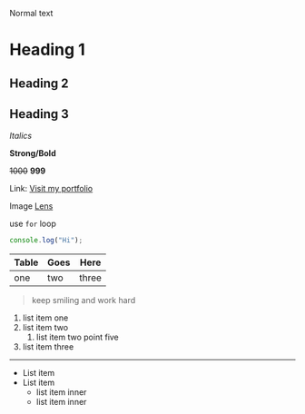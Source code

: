 Normal text

# Heading 1

## Heading 2

## Heading 3

_Italics_

**Strong/Bold**

~~1000~~ **999**

Link: [Visit my portfolio](https://sadiquez-portfolio.netlify.app/ "Sadique's Portfolio")

Image
[Lens](https://images.unsplash.com/photo-1453728013993-6d66e9c9123a "Lens")

use `for` loop

```javascript
console.log("Hi");
```

| Table | Goes | Here  |
| ----- | ---- | ----- |
| one   | two  | three |

> keep smiling and work hard

1. list item one
2. list item two
   1. list item two point five
3. list item three

---

- List item
- List item
  - list item inner
  - list item inner
